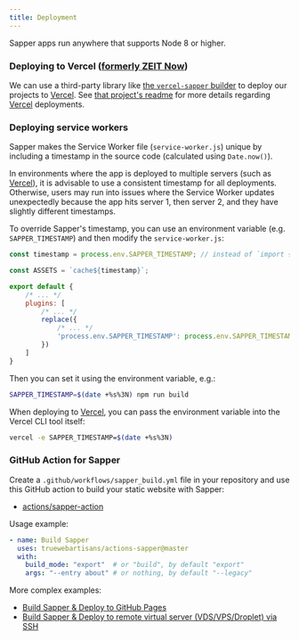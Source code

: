 ```yaml
---
title: Deployment
---
```


Sapper apps run anywhere that supports Node 8 or higher.

### Deploying to Vercel ([formerly ZEIT Now](https://vercel.com/blog/zeit-is-now-vercel))

We can use a third-party library like [the `vercel-sapper` builder](https://www.npmjs.com/package/vercel-sapper) to deploy our projects to [Vercel]. See [that project's readme](https://github.com/thgh/vercel-sapper#readme) for more details regarding [Vercel] deployments.

### Deploying service workers

Sapper makes the Service Worker file (`service-worker.js`) unique by including a timestamp in the source code
(calculated using `Date.now()`).

In environments where the app is deployed to multiple servers (such as [Vercel]), it is advisable to use a
consistent timestamp for all deployments. Otherwise, users may run into issues where the Service Worker
updates unexpectedly because the app hits server 1, then server 2, and they have slightly different timestamps.

To override Sapper's timestamp, you can use an environment variable (e.g. `SAPPER_TIMESTAMP`) and then modify
the `service-worker.js`:

```js
const timestamp = process.env.SAPPER_TIMESTAMP; // instead of `import { timestamp }`

const ASSETS = `cache${timestamp}`;

export default {
	/* ... */
	plugins: [
		/* ... */
		replace({
			/* ... */
			'process.env.SAPPER_TIMESTAMP': process.env.SAPPER_TIMESTAMP || Date.now()
		})
	]
}
```

Then you can set it using the environment variable, e.g.:

```bash
SAPPER_TIMESTAMP=$(date +%s%3N) npm run build
```

When deploying to [Vercel], you can pass the environment variable into the Vercel CLI tool itself:

```bash
vercel -e SAPPER_TIMESTAMP=$(date +%s%3N)
```

[Vercel]: https://vercel.com/home

### GitHub Action for Sapper

Create a `.github/workflows/sapper_build.yml` file in your repository and use this GitHub action to build your static website with Sapper:

- [actions/sapper-action](https://github.com/marketplace/actions/sapper-action)

Usage example:

```yml
- name: Build Sapper
  uses: truewebartisans/actions-sapper@master
  with:
    build_mode: "export"  # or "build", by default "export"
    args: "--entry about" # or nothing, by default "--legacy"
```

More complex examples:

- [Build Sapper & Deploy to GitHub Pages](https://github.com/marketplace/actions/sapper-action#-deploy-to-github-pages)
- [Build Sapper & Deploy to remote virtual server (VDS/VPS/Droplet) via SSH](https://github.com/marketplace/actions/sapper-action#-deploy-to-remote-virtual-server-vdsvpsdroplet-via-ssh)
